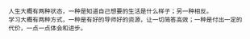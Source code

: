     人生大概有两种状态，一种是知道自己想要的生活是什么样子；另一种相反。
    学习大概有两种方式，一种是有好的导师好的资源，让一切简答高效；一种是付出一定的
    代价，一点一点体会和进步。
